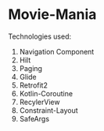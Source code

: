 # Movie-Mania
Technologies used:
1. Navigation Component
2. Hilt
3. Paging
4. Glide
5. Retrofit2
6. Kotlin-Coroutine
7. RecylerView
8. Constraint-Layout
9. SafeArgs
